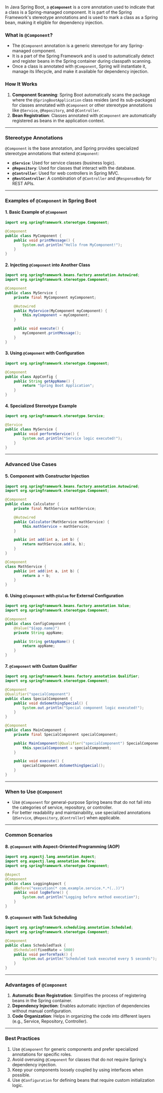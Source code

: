 In Java Spring Boot, a **`@Component`** is a core annotation used to indicate that a class is a Spring-managed component. It is part of the Spring Framework's stereotype annotations and is used to mark a class as a Spring bean, making it eligible for dependency injection.

### **What is `@Component`?**
- The `@Component` annotation is a generic stereotype for any Spring-managed component.
- It is a part of the Spring Framework and is used to automatically detect and register beans in the Spring container during classpath scanning.
- Once a class is annotated with `@Component`, Spring will instantiate it, manage its lifecycle, and make it available for dependency injection.

### **How It Works**
1. **Component Scanning**: Spring Boot automatically scans the package where the `@SpringBootApplication` class resides (and its sub-packages) for classes annotated with `@Component` or other stereotype annotations like `@Service`, `@Repository`, and `@Controller`.
2. **Bean Registration**: Classes annotated with `@Component` are automatically registered as beans in the application context.

---

### **Stereotype Annotations**
`@Component` is the base annotation, and Spring provides specialized stereotype annotations that extend `@Component`:
- **`@Service`**: Used for service classes (business logic).
- **`@Repository`**: Used for classes that interact with the database.
- **`@Controller`**: Used for web controllers in Spring MVC.
- **`@RestController`**: A combination of `@Controller` and `@ResponseBody` for REST APIs.

---

### **Examples of `@Component` in Spring Boot**

#### **1. Basic Example of `@Component`**
```java
import org.springframework.stereotype.Component;

@Component
public class MyComponent {
    public void printMessage() {
        System.out.println("Hello from MyComponent!");
    }
}
```

#### **2. Injecting `@Component` into Another Class**
```java
import org.springframework.beans.factory.annotation.Autowired;
import org.springframework.stereotype.Component;

@Component
public class MyService {
    private final MyComponent myComponent;

    @Autowired
    public MyService(MyComponent myComponent) {
        this.myComponent = myComponent;
    }

    public void execute() {
        myComponent.printMessage();
    }
}
```

#### **3. Using `@Component` with Configuration**
```java
import org.springframework.stereotype.Component;

@Component
public class AppConfig {
    public String getAppName() {
        return "Spring Boot Application";
    }
}
```

#### **4. Specialized Stereotype Example**
```java
import org.springframework.stereotype.Service;

@Service
public class MyService {
    public void performService() {
        System.out.println("Service logic executed!");
    }
}
```

---

### **Advanced Use Cases**

#### **5. Component with Constructor Injection**
```java
import org.springframework.beans.factory.annotation.Autowired;
import org.springframework.stereotype.Component;

@Component
public class Calculator {
    private final MathService mathService;

    @Autowired
    public Calculator(MathService mathService) {
        this.mathService = mathService;
    }

    public int add(int a, int b) {
        return mathService.add(a, b);
    }
}

@Component
class MathService {
    public int add(int a, int b) {
        return a + b;
    }
}
```

#### **6. Using `@Component` with `@Value` for External Configuration**
```java
import org.springframework.beans.factory.annotation.Value;
import org.springframework.stereotype.Component;

@Component
public class ConfigComponent {
    @Value("${app.name}")
    private String appName;

    public String getAppName() {
        return appName;
    }
}
```

#### **7. `@Component` with Custom Qualifier**
```java
import org.springframework.beans.factory.annotation.Qualifier;
import org.springframework.stereotype.Component;

@Component
@Qualifier("specialComponent")
public class SpecialComponent {
    public void doSomethingSpecial() {
        System.out.println("Special component logic executed!");
    }
}

@Component
public class MainComponent {
    private final SpecialComponent specialComponent;

    public MainComponent(@Qualifier("specialComponent") SpecialComponent specialComponent) {
        this.specialComponent = specialComponent;
    }

    public void execute() {
        specialComponent.doSomethingSpecial();
    }
}
```

---

### **When to Use `@Component`**
- Use `@Component` for general-purpose Spring beans that do not fall into the categories of service, repository, or controller.
- For better readability and maintainability, use specialized annotations (`@Service`, `@Repository`, `@Controller`) when applicable.

---

### **Common Scenarios**

#### **8. `@Component` with Aspect-Oriented Programming (AOP)**
```java
import org.aspectj.lang.annotation.Aspect;
import org.aspectj.lang.annotation.Before;
import org.springframework.stereotype.Component;

@Aspect
@Component
public class LoggingAspect {
    @Before("execution(* com.example.service.*.*(..))")
    public void logBefore() {
        System.out.println("Logging before method execution");
    }
}
```

#### **9. `@Component` with Task Scheduling**
```java
import org.springframework.scheduling.annotation.Scheduled;
import org.springframework.stereotype.Component;

@Component
public class ScheduledTask {
    @Scheduled(fixedRate = 5000)
    public void performTask() {
        System.out.println("Scheduled task executed every 5 seconds");
    }
}
```

---

### **Advantages of `@Component`**
1. **Automatic Bean Registration**: Simplifies the process of registering beans in the Spring container.
2. **Dependency Injection**: Enables automatic injection of dependencies without manual configuration.
3. **Code Organization**: Helps in organizing the code into different layers (e.g., Service, Repository, Controller).

---

### **Best Practices**
1. Use `@Component` for generic components and prefer specialized annotations for specific roles.
2. Avoid overusing `@Component` for classes that do not require Spring's dependency injection.
3. Keep your components loosely coupled by using interfaces when possible.
4. Use `@Configuration` for defining beans that require custom initialization logic.
